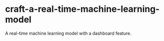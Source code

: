 # craft-a-real-time-machine-learning-model
A real-time machine learning model with a dashboard feature.
